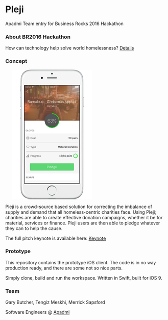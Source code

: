 # Pleji

Apadmi Team entry for Business Rocks 2016 Hackathon

### About BR2016 Hackathon
How can technology help solve world homelessness? [Details](http://www.business-rocks.com/hackathon.html)

### Concept

<div style="width:100%;">
<img src="resources/Pledji.png" align="center" height="50%" width="50%" style="margin-left:20px;">
</div> 

Pleji is a crowd-source based solution for correcting the imbalance of supply and demand that all homeless-centric charities face. Using Pleji; charities are able to create effective donation campaigns, whether it be for material, services or finance. Pleji users are then able to pledge whatever they can to help the cause.

The full pitch keynote is available here: [Keynote](https://github.com/MerrickSapsford/BR2016-Hack/blob/develop/Keynote.key)

### Prototype
This repository contains the prototype iOS client. The code is in no way production ready, and there are some not so nice parts.

Simply clone, build and run the workspace. Written in Swift, built for iOS 9.

### Team
Gary Butcher, Tengiz Meskhi, Merrick Sapsford

Software Engineers @ [Apadmi](http://www.apadmi.com)


